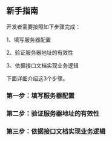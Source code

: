 ## 新手指南

开发者需要按照如下步骤完成：

1、填写服务器配置

2、验证服务器地址的有效性

3、依据接口文档实现业务逻辑

下面详细介绍这3个步骤。

### 第一步：填写服务器配置

### 第二步：验证服务器地址的有效性

### 第三步：依据接口文档实现业务逻辑